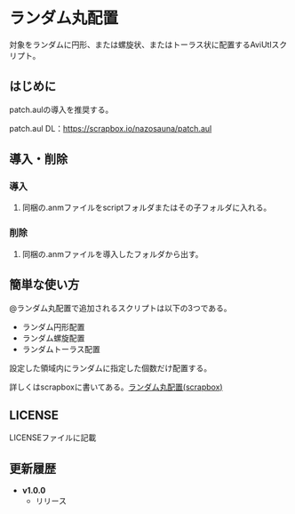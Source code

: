 # ランダム丸配置
対象をランダムに円形、または螺旋状、またはトーラス状に配置するAviUtlスクリプト。

## はじめに
patch.aulの導入を推奨する。

patch.aul DL：https://scrapbox.io/nazosauna/patch.aul

## 導入・削除
### 導入
1. 同梱の.anmファイルをscriptフォルダまたはその子フォルダに入れる。
### 削除
1. 同梱の.anmファイルを導入したフォルダから出す。

## 簡単な使い方
@ランダム丸配置で追加されるスクリプトは以下の3つである。

- ランダム円形配置
- ランダム螺旋配置
- ランダムトーラス配置

設定した領域内にランダムに指定した個数だけ配置する。

詳しくはscrapboxに書いてある。[ランダム丸配置(scrapbox)](https://scrapbox.io/korarei/%E3%83%A9%E3%83%B3%E3%83%80%E3%83%A0%E4%B8%B8%E9%85%8D%E7%BD%AE)

## LICENSE
LICENSEファイルに記載

## 更新履歴
- **v1.0.0**
  - リリース